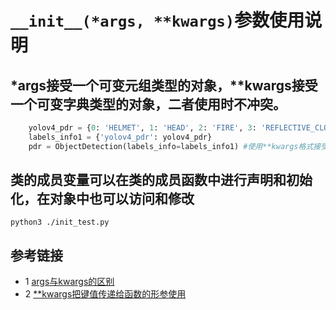 # `__init__(*args, **kwargs)`参数使用说明

## *args接受一个可变元组类型的对象，**kwargs接受一个可变字典类型的对象，二者使用时不冲突。
```python
    yolov4_pdr = {0: 'HELMET', 1: 'HEAD', 2: 'FIRE', 3: 'REFLECTIVE_CLOTHES', 4: 'PERSON'}
    labels_info1 = {'yolov4_pdr': yolov4_pdr}
    pdr = ObjectDetection(labels_info=labels_info1) #使用**kwargs格式接受参数
```

## 类的成员变量可以在类的成员函数中进行声明和初始化，在对象中也可以访问和修改
```shell
python3 ./init_test.py
```

## 参考链接
* 1 [args与kwargs的区别](https://www.cnblogs.com/yunguoxiaoqiao/p/7626992.html)
* 2 [**kwargs把键值传递给函数的形参使用](https://www.cnblogs.com/cwind/p/8996000.html)

